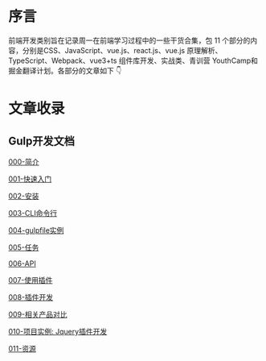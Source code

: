 # 序言

前端开发类别旨在记录周一在前端学习过程中的一些干货合集，包 11 个部分的内容，分别是CSS、JavaScript、vue.js、react.js、vue.js 原理解析、TypeScript、Webpack、vue3+ts 组件库开发、实战类、青训营 YouthCamp和掘金翻译计划。各部分的文章如下 👇

# 文章收录

## Gulp开发文档

[000-简介](./000.html)

[001-快速入门](./001.html)

[002-安装](./002.html)

[003-CLI命令行](./003.html)

[004-gulpfile实例](./004.html)

[005-任务](./005.html)

[006-API](./006.html)

[007-使用插件](./007.html)

[008-插件开发](./008.html)

[009-相关产品对比](./009.html)

[010-项目实例: Jquery插件开发](./010.html)

[011-资源](./011.html)

##